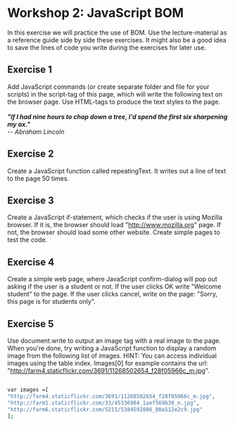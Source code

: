 # Workshop 2: JavaScript BOM

In this exercise we will practice the use of BOM. Use the
lecture-material as a reference guide side by side these exercises. It
might also be a good idea to save the lines of code you write during the
exercises for later use.

## Exercise 1

Add JavaScript commands (or create separate folder and file for your scripts) in the script-tag of this page, which will write
the following text on the browser page. Use HTML-tags to produce the
text styles to the page.\
\
***\"If I had nine hours to chop down a tree, I\'d spend the first six
sharpening my ax.\"**\
\-- Abraham Lincoln*

## Exercise 2

Create a JavaScript function called repeatingText. It writes out a line
of text to the page 50 times.

## Exercise 3

Create a JavaScript if-statement, which checks if the user is using
Mozilla browser. If it is, the browser should load
"http://www.mozilla.org" page. If not, the browser should load some
other website. Create simple pages to test the code.

## Exercise 4

Create a simple web page, where JavaScript confirm-dialog will pop out
asking if the user is a student or not. If the user clicks OK write
\"Welcome student\" to the page. If the user clicks cancel, write on the
page: \"Sorry, this page is for students only\".

## Exercise 5

Use document.write to output an image tag with a real image to the page.
When you\'re done, try writing a JavaScript function to display a random
image from the following list of images. HINT: You can access individual
images using the table index. Images\[0\] for example contains the url:
\"<http://farm4.staticflickr.com/3691/11268502654_f28f05966c_m.jpg>\".

```bash

var images =[
"http://farm4.staticflickr.com/3691/11268502654_f28f05966c_m.jpg",
"http://farm1.staticflickr.com/33/45336904_1aef569b30_n.jpg",
"http://farm6.staticflickr.com/5211/5384592886_80a512e2c9.jpg"
];
```
